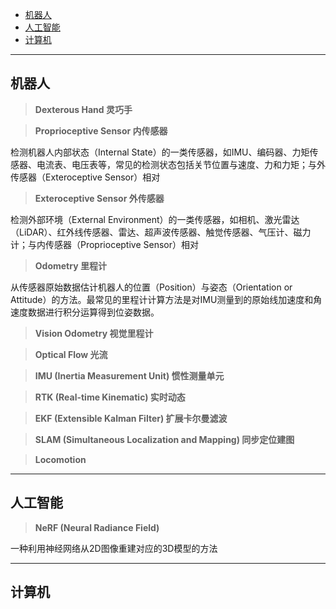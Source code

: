 
+ [机器人](#机器人) 
+ [人工智能](#人工智能)
+ [计算机](#计算机)


---
## 机器人


> **Dexterous Hand 灵巧手**




> **Proprioceptive Sensor 内传感器** 

检测机器人内部状态（Internal State）的一类传感器，如IMU、编码器、力矩传感器、电流表、电压表等，常见的检测状态包括关节位置与速度、力和力矩；与外传感器（Exteroceptive Sensor）相对


> **Exteroceptive Sensor 外传感器** 

检测外部环境（External Environment）的一类传感器，如相机、激光雷达（LiDAR）、红外线传感器、雷达、超声波传感器、触觉传感器、气压计、磁力计；与内传感器（Proprioceptive Sensor）相对


> **Odometry 里程计**

从传感器原始数据估计机器人的位置（Position）与姿态（Orientation or Attitude）的方法。最常见的里程计计算方法是对IMU测量到的原始线加速度和角速度数据进行积分运算得到位姿数据。


> **Vision Odometry 视觉里程计**


> **Optical Flow 光流**


> **IMU (Inertia Measurement Unit) 惯性测量单元**


> **RTK (Real-time Kinematic) 实时动态**


> **EKF (Extensible Kalman Filter) 扩展卡尔曼滤波**


> **SLAM (Simultaneous Localization and Mapping) 同步定位建图**



> **Locomotion**




---
## 人工智能





> **NeRF (Neural Radiance Field)**

一种利用神经网络从2D图像重建对应的3D模型的方法



---
## 计算机